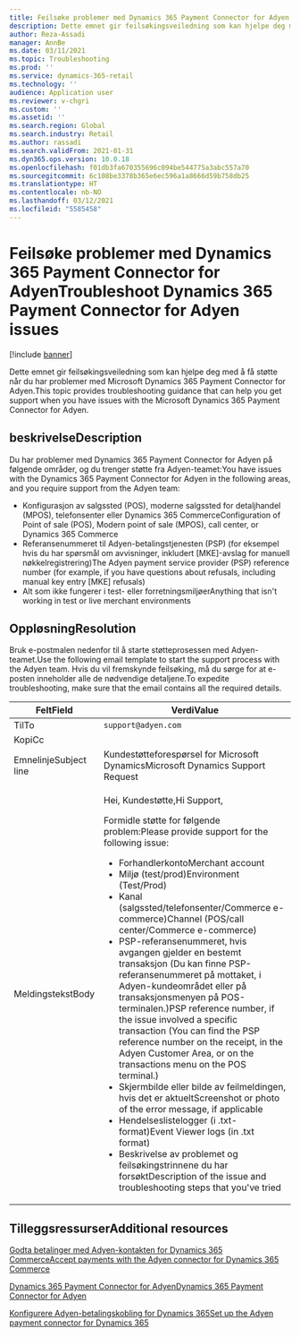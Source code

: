 ```yaml
---
title: Feilsøke problemer med Dynamics 365 Payment Connector for Adyen
description: Dette emnet gir feilsøkingsveiledning som kan hjelpe deg med å få støtte når du har problemer med Microsoft Dynamics 365 Payment Connector for Adyen.
author: Reza-Assadi
manager: AnnBe
ms.date: 03/11/2021
ms.topic: Troubleshooting
ms.prod: ''
ms.service: dynamics-365-retail
ms.technology: ''
audience: Application user
ms.reviewer: v-chgri
ms.custom: ''
ms.assetid: ''
ms.search.region: Global
ms.search.industry: Retail
ms.author: rassadi
ms.search.validFrom: 2021-01-31
ms.dyn365.ops.version: 10.0.18
ms.openlocfilehash: f01db3fa670355696c094be544775a3abc557a70
ms.sourcegitcommit: 6c108be3378b365e6ec596a1a8666d59b758db25
ms.translationtype: HT
ms.contentlocale: nb-NO
ms.lasthandoff: 03/12/2021
ms.locfileid: "5585458"
---
```

# <a name="troubleshoot-dynamics-365-payment-connector-for-adyen-issues"></a><span data-ttu-id="c5c13-103">Feilsøke problemer med Dynamics 365 Payment Connector for Adyen</span><span class="sxs-lookup"><span data-stu-id="c5c13-103">Troubleshoot Dynamics 365 Payment Connector for Adyen issues</span></span>

[!include [banner](../../includes/banner.md)]

<span data-ttu-id="c5c13-104">Dette emnet gir feilsøkingsveiledning som kan hjelpe deg med å få støtte når du har problemer med Microsoft Dynamics 365 Payment Connector for Adyen.</span><span class="sxs-lookup"><span data-stu-id="c5c13-104">This topic provides troubleshooting guidance that can help you get support when you have issues with the Microsoft Dynamics 365 Payment Connector for Adyen.</span></span>

## <a name="description"></a><span data-ttu-id="c5c13-105">beskrivelse</span><span class="sxs-lookup"><span data-stu-id="c5c13-105">Description</span></span>

<span data-ttu-id="c5c13-106">Du har problemer med Dynamics 365 Payment Connector for Adyen på følgende områder, og du trenger støtte fra Adyen-teamet:</span><span class="sxs-lookup"><span data-stu-id="c5c13-106">You have issues with the Dynamics 365 Payment Connector for Adyen in the following areas, and you require support from the Adyen team:</span></span>

- <span data-ttu-id="c5c13-107">Konfigurasjon av salgssted (POS), moderne salgssted for detaljhandel (MPOS), telefonsenter eller Dynamics 365 Commerce</span><span class="sxs-lookup"><span data-stu-id="c5c13-107">Configuration of Point of sale (POS), Modern point of sale (MPOS), call center, or Dynamics 365 Commerce</span></span>
- <span data-ttu-id="c5c13-108">Referansenummeret til Adyen-betalingstjenesten (PSP) (for eksempel hvis du har spørsmål om avvisninger, inkludert \[MKE\]-avslag for manuell nøkkelregistrering)</span><span class="sxs-lookup"><span data-stu-id="c5c13-108">The Adyen payment service provider (PSP) reference number (for example, if you have questions about refusals, including manual key entry \[MKE\] refusals)</span></span>
- <span data-ttu-id="c5c13-109">Alt som ikke fungerer i test- eller forretningsmiljøer</span><span class="sxs-lookup"><span data-stu-id="c5c13-109">Anything that isn't working in test or live merchant environments</span></span>

## <a name="resolution"></a><span data-ttu-id="c5c13-110">Oppløsning</span><span class="sxs-lookup"><span data-stu-id="c5c13-110">Resolution</span></span>

<span data-ttu-id="c5c13-111">Bruk e-postmalen nedenfor til å starte støtteprosessen med Adyen-teamet.</span><span class="sxs-lookup"><span data-stu-id="c5c13-111">Use the following email template to start the support process with the Adyen team.</span></span> <span data-ttu-id="c5c13-112">Hvis du vil fremskynde feilsøking, må du sørge for at e-posten inneholder alle de nødvendige detaljene.</span><span class="sxs-lookup"><span data-stu-id="c5c13-112">To expedite troubleshooting, make sure that the email contains all the required details.</span></span>

| <span data-ttu-id="c5c13-113">Felt</span><span class="sxs-lookup"><span data-stu-id="c5c13-113">Field</span></span>        | <span data-ttu-id="c5c13-114">Verdi</span><span class="sxs-lookup"><span data-stu-id="c5c13-114">Value</span></span> |
|--------------|-------|
| <span data-ttu-id="c5c13-115">Til</span><span class="sxs-lookup"><span data-stu-id="c5c13-115">To</span></span>           | `support@adyen.com` |
| <span data-ttu-id="c5c13-116">Kopi</span><span class="sxs-lookup"><span data-stu-id="c5c13-116">Cc</span></span>           | |
| <span data-ttu-id="c5c13-117">Emnelinje</span><span class="sxs-lookup"><span data-stu-id="c5c13-117">Subject line</span></span> | <span data-ttu-id="c5c13-118">Kundestøtteforespørsel for Microsoft Dynamics</span><span class="sxs-lookup"><span data-stu-id="c5c13-118">Microsoft Dynamics Support Request</span></span> |
| <span data-ttu-id="c5c13-119">Meldingstekst</span><span class="sxs-lookup"><span data-stu-id="c5c13-119">Body</span></span>         | <p><span data-ttu-id="c5c13-120">Hei, Kundestøtte,</span><span class="sxs-lookup"><span data-stu-id="c5c13-120">Hi Support,</span></span></p><p><span data-ttu-id="c5c13-121">Formidle støtte for følgende problem:</span><span class="sxs-lookup"><span data-stu-id="c5c13-121">Please provide support for the following issue:</span></span></p><ul><li><span data-ttu-id="c5c13-122">Forhandlerkonto</span><span class="sxs-lookup"><span data-stu-id="c5c13-122">Merchant account</span></span></li><li><span data-ttu-id="c5c13-123">Miljø (test/prod)</span><span class="sxs-lookup"><span data-stu-id="c5c13-123">Environment (Test/Prod)</span></span></li><li><span data-ttu-id="c5c13-124">Kanal (salgssted/telefonsenter/Commerce e-commerce)</span><span class="sxs-lookup"><span data-stu-id="c5c13-124">Channel (POS/call center/Commerce e-commerce)</span></span></li><li><span data-ttu-id="c5c13-125">PSP-referansenummeret, hvis avgangen gjelder en bestemt transaksjon (Du kan finne PSP-referansenummeret på mottaket, i Adyen-kundeområdet eller på transaksjonsmenyen på POS-terminalen.)</span><span class="sxs-lookup"><span data-stu-id="c5c13-125">PSP reference number, if the issue involved a specific transaction (You can find the PSP reference number on the receipt, in the Adyen Customer Area, or on the transactions menu on the POS terminal.)</span></span></li><li><span data-ttu-id="c5c13-126">Skjermbilde eller bilde av feilmeldingen, hvis det er aktuelt</span><span class="sxs-lookup"><span data-stu-id="c5c13-126">Screenshot or photo of the error message, if applicable</span></span></li><li><span data-ttu-id="c5c13-127">Hendelseslistelogger (i .txt-format)</span><span class="sxs-lookup"><span data-stu-id="c5c13-127">Event Viewer logs (in .txt format)</span></span></li><li><span data-ttu-id="c5c13-128">Beskrivelse av problemet og feilsøkingstrinnene du har forsøkt</span><span class="sxs-lookup"><span data-stu-id="c5c13-128">Description of the issue and troubleshooting steps that you've tried</span></span></li></ul> |

## <a name="additional-resources"></a><span data-ttu-id="c5c13-129">Tilleggsressurser</span><span class="sxs-lookup"><span data-stu-id="c5c13-129">Additional resources</span></span>

[<span data-ttu-id="c5c13-130">Godta betalinger med Adyen-kontakten for Dynamics 365 Commerce</span><span class="sxs-lookup"><span data-stu-id="c5c13-130">Accept payments with the Adyen connector for Dynamics 365 Commerce</span></span>](https://www.adyen.com/partners/dynamics-365-commerce)

[<span data-ttu-id="c5c13-131">Dynamics 365 Payment Connector for Adyen</span><span class="sxs-lookup"><span data-stu-id="c5c13-131">Dynamics 365 Payment Connector for Adyen</span></span>](../dev-itpro/adyen-connector.md)

[<span data-ttu-id="c5c13-132">Konfigurere Adyen-betalingskobling for Dynamics 365</span><span class="sxs-lookup"><span data-stu-id="c5c13-132">Set up the Adyen payment connector for Dynamics 365</span></span>](https://docs.adyen.com/plugins/microsoft-dynamics)
